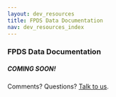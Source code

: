 ```yaml
---
layout: dev_resources
title: FPDS Data Documentation
nav: dev_resources_index
---
```


### FPDS Data Documentation

##### COMING SOON!

Comments? Questions?  [Talk to us](https://github.com/GSA/IAE-Transparency-Space/issues).
